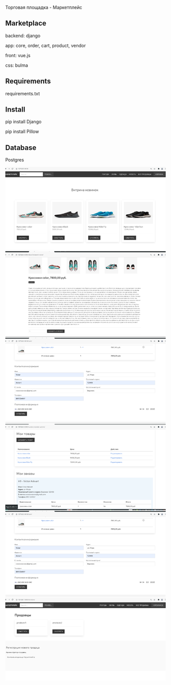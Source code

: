 Торговая площадка - Маркетплейс 

<h2>Marketplace</h2>
<p>backend: django</p>
<p>app: core, order, cart, product, vendor</p>
<p>front: vue.js</p>
<p>css: bulma</p>

<h2>Requirements</h2>
<p>requirements.txt</p>

<h2>Install</h2>
<p>pip install Django</p>
<p>pip install Pillow</p>

<h2>Database</h2>
<p>Postgres</p>

![alt text](screenshots/vitrina-1.png "Описание будет тут")
![alt text](screenshots/add_cart-1.png "Описание будет тут")
![alt text](screenshots/order-1.png "Описание будет тут")
![alt text](screenshots/myorder-1.png "Описание будет тут")
![alt text](screenshots/order-1.png "Описание будет тут")
![alt text](screenshots/all_resseler-1.png "Описание будет тут")